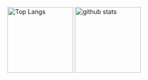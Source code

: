 <p align="left">
  <img alt="Top Langs" height="150px" src="https://github-readme-stats.vercel.app/api/top-langs/?username=dyakovri&layout=compact" />
  <img alt="github stats" height="150px" src="https://github-readme-stats.vercel.app/api?username=dyakovri&show_icons=true" />
</p>
